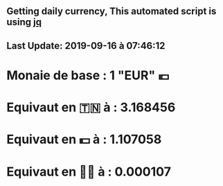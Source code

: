 ## Getting daily currency, This automated script is using [jq](https://stedolan.github.io/jq/)
## Last Update:  2019-09-16 à 07:46:12
 # Monaie de base : 1 "EUR" 💶 
 # Equivaut en 🇹🇳 à :  3.168456 
 # Equivaut en 💵 à : 1.107058
 # Equivaut en 🐱‍💻 à :  0.000107
